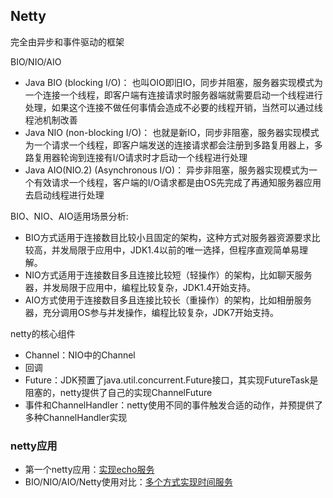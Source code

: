 ## Netty
完全由异步和事件驱动的框架

BIO/NIO/AIO
- Java BIO (blocking I/O)： 也叫OIO即旧IO，同步并阻塞，服务器实现模式为一个连接一个线程，即客户端有连接请求时服务器端就需要启动一个线程进行处理，如果这个连接不做任何事情会造成不必要的线程开销，当然可以通过线程池机制改善
- Java NIO (non-blocking I/O)： 也就是新IO，同步非阻塞，服务器实现模式为一个请求一个线程，即客户端发送的连接请求都会注册到多路复用器上，多路复用器轮询到连接有I/O请求时才启动一个线程进行处理
- Java AIO(NIO.2) (Asynchronous I/O)： 异步非阻塞，服务器实现模式为一个有效请求一个线程，客户端的I/O请求都是由OS先完成了再通知服务器应用去启动线程进行处理

BIO、NIO、AIO适用场景分析:
- BIO方式适用于连接数目比较小且固定的架构，这种方式对服务器资源要求比较高，并发局限于应用中，JDK1.4以前的唯一选择，但程序直观简单易理解。
- NIO方式适用于连接数目多且连接比较短（轻操作）的架构，比如聊天服务器，并发局限于应用中，编程比较复杂，JDK1.4开始支持。
- AIO方式使用于连接数目多且连接比较长（重操作）的架构，比如相册服务器，充分调用OS参与并发操作，编程比较复杂，JDK7开始支持。

netty的核心组件
- Channel：NIO中的Channel
- 回调
- Future：JDK预置了java.util.concurrent.Future接口，其实现FutureTask是阻塞的，netty提供了自己的实现ChannelFuture
- 事件和ChannelHandler：netty使用不同的事件触发合适的动作，并预提供了多种ChannelHandler实现

### netty应用
- 第一个netty应用：[实现echo服务](https://github.com/fancychuan/java-learn/tree/master/netty/src/main/java/cn/fancychuan/app/echo)
- BIO/NIO/AIO/Netty使用对比：[多个方式实现时间服务](https://github.com/fancychuan/java-learn/tree/master/netty/src/main/java/cn/fancychuan/app/timeserver)
